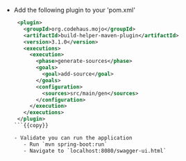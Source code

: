 
- Add the following plugin to your 'pom.xml'
   ```xml
    <plugin>
      <groupId>org.codehaus.mojo</groupId>
      <artifactId>build-helper-maven-plugin</artifactId>
      <version>3.1.0</version>
      <executions>
        <execution>
          <phase>generate-sources</phase>
          <goals>
            <goal>add-source</goal>
          </goals>
          <configuration>
            <sources>src/main/gen</sources>
          </configuration>
        </execution>
      </executions>
    </plugin>
   ```{{copy}}

   - Validate you can run the application
      - Run `mvn spring-boot:run`
      - Navigate to `localhost:8080/swagger-ui.html`
